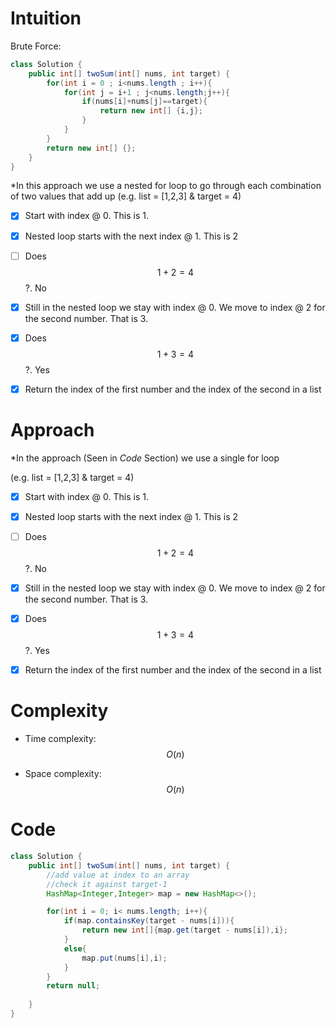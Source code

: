 # Intuition
Brute Force:
``` java []
class Solution {
    public int[] twoSum(int[] nums, int target) {
        for(int i = 0 ; i<nums.length ; i++){
            for(int j = i+1 ; j<nums.length;j++){
                if(nums[i]+nums[j]==target){
                    return new int[] {i,j};
                }
            }
        }
        return new int[] {};
    }
}
```
*In this approach we use a nested for loop to go through each combination of two values that add up 
(e.g. list = [1,2,3] & target = 4)
- [x] Start with index @ 0. This is 1.
- [x] Nested loop starts with the next index @ 1. This is 2
- [ ] Does $$1 +2 = 4$$?. No
- [x] Still in the nested loop we stay with index @ 0. We move to index @ 2 for the second number. That is 3.
- [x] Does $$1 +3 = 4$$?. Yes
- [x] Return the index of the first number and the index of the second in a list


# Approach
*In the approach (Seen in _Code_ Section) we use a single for loop

(e.g. list = [1,2,3] & target = 4)
- [x] Start with index @ 0. This is 1.
- [x] Nested loop starts with the next index @ 1. This is 2
- [ ] Does $$1 +2 = 4$$?. No
- [x] Still in the nested loop we stay with index @ 0. We move to index @ 2 for the second number. That is 3.
- [x] Does $$1 +3 = 4$$?. Yes
- [x] Return the index of the first number and the index of the second in a list


# Complexity
- Time complexity:
$$O(n)$$

- Space complexity:
$$O(n)$$ 

# Code
```java []
class Solution {
    public int[] twoSum(int[] nums, int target) {
        //add value at index to an array
        //check it against target-1
        HashMap<Integer,Integer> map = new HashMap<>();

        for(int i = 0; i< nums.length; i++){
            if(map.containsKey(target - nums[i])){
                return new int[]{map.get(target - nums[i]),i};
            }
            else{
                map.put(nums[i],i);
            }
        }
        return null;
        
    }
}
```

